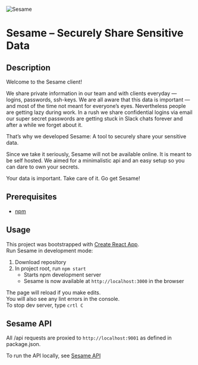 ![Sesame](https://cdn.disko.io/atelierdisko/sesame/banner.gif)

# Sesame – Securely Share Sensitive Data

## Description
Welcome to the Sesame client!

We share private information in our team and with clients everyday — logins, passwords, ssh-keys. We are all aware that this data is important — and most of the time not meant for everyone’s eyes. Nevertheless people are getting lazy during work. In a rush we share confidential logins via email our super secret passwords are getting stuck in Slack chats forever and after a while we forget about it.

That’s why we developed Sesame: A tool to securely share your sensitive data. 
  
Since we take it seriously, Sesame will not be available online. It is meant to be self hosted. We aimed for a
 minimalistic api and an easy setup so you can dare to own your secrets.
  
Your data is important. Take care of it. Go get Sesame!

## Prerequisites
- [npm](https://www.npmjs.com/)

## Usage
This project was bootstrapped with [Create React App](https://github.com/facebook/create-react-app). <br>
Run Sesame in development mode:
1. Download repository
2. In project root, run `npm start`
    - Starts npm development server
    - Sesame is now available at `http://localhost:3000` in the browser

The page will reload if you make edits.<br>
You will also see any lint errors in the console.<br>
To stop dev server, type `crtl C`

## Sesame API
All /api requests are proxied to `http://localhost:9001` as defined in package.json.

To run the API locally, see [Sesame API](https://github.com/atelierdisko/sesame-api)